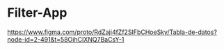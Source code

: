 # Filter-App


https://www.figma.com/proto/RdZaji4fZf2SIFbCHoeSky/Tabla-de-datos?node-id=2-491&t=58OihCIXNQ7BaCsY-1